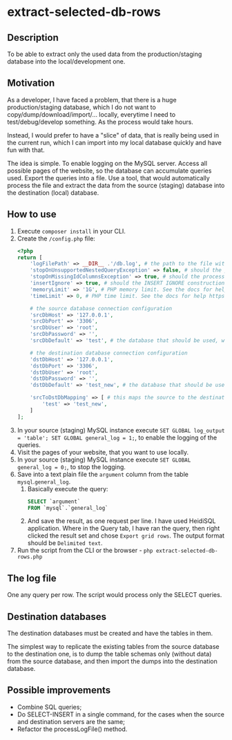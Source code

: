 # extract-selected-db-rows

## Description

To be able to extract only the used data from the production/staging database into the local/development one.

## Motivation

As a developer, I have faced a problem, that there is a huge production/staging database, which I do not want to copy/dump/download/import/... locally, everytime I need to test/debug/develop something. As the process would take hours.

Instead, I would prefer to have a "slice" of data, that is really being used in the current run, which I can import into my local database quickly and have fun with that.

The idea is simple. To enable logging on the MySQL server. Access all possible pages of the website, so the database can accumulate queries used. Export the queries into a file. Use a tool, that would automatically process the file and extract the data from the source (staging) database into the destination (local) database.

## How to use

1. Execute `composer install` in your CLI.
2. Create the `/config.php` file:
   ```php
   <?php
   return [
       'logFilePath' => __DIR__ .'/db.log', # the path to the file with queries logged in mysql.general_log
       'stopOnUnsupportedNestedQueryException' => false, # should the processing be stopped, when a nested query is found or not. The nested queries are not supported yet.
       'stopOnMissingIdColumnsException' => true, # should the processing be stopped, when script could not identify the identifying columns of the used table. This usually happens, when there are no PRIMARY and no UNIQUE indexes.
       'insertIgnore' => true, # should the INSERT IGNORE construction be used or just INSERT, to save the data. Useful to set this to TRUE if you running the script multiple times.
       'memoryLimit' => '1G', # PHP memory limit. See the docs for help https://www.php.net/manual/en/ini.core.php#ini.memory-limit
       'timeLimit' => 0, # PHP time limit. See the docs for help https://www.php.net/manual/en/info.configuration.php#ini.max-execution-time
   
       # the source database connection configuration
       'srcDbHost' => '127.0.0.1',
       'srcDbPort' => '3306',
       'srcDbUser' => 'root',
       'srcDbPassword' => '',
       'srcDbDefault' => 'test', # the database that should be used, when the query does not specify the database explicitly
   
       # the destination database connection configuration
       'dstDbHost' => '127.0.0.1',
       'dstDbPort' => '3306',
       'dstDbUser' => 'root',
       'dstDbPassword' => '',
       'dstDbDefault' => 'test_new', # the database that should be used, when the query does not specify the database explicitly
   
       'srcToDstDbMapping' => [ # this maps the source to the destination databases. We should take the rows from the source database and put them into the destination one
           'test' => 'test_new',
       ]
   ];
   ```
3. In your source (staging) MySQL instance execute `SET GLOBAL log_output = 'table'; SET GLOBAL general_log = 1;`, to enable the logging of the queries.
4. Visit the pages of your website, that you want to use locally.
5. In your source (staging) MySQL instance execute `SET GLOBAL general_log = 0;`, to stop the logging.
6. Save into a text plain file the `argument` column from the table `mysql`.`general_log`.
   1. Basically execute the query:
      ```sql
      SELECT `argument`
      FROM `mysql`.`general_log`
      ```
    2. And save the result, as one request per line. I have used HeidiSQL application. Where in the Query tab, I have ran the query, then right clicked the result set and chose `Export grid rows`. The output format should be `Delimited text`.
7. Run the script from the CLI or the browser - `php extract-selected-db-rows.php`

## The log file

One any query per row. The script would process only the SELECT queries.

## Destination databases

The destination databases must be created and have the tables in them.

The simplest way to replicate the existing tables from the source database to the destination one, is to dump the table schemas only (without data) from the source database, and then import the dumps into the destination database.

## Possible improvements

* Combine SQL queries;
* Do SELECT-INSERT in a single command, for the cases when the source and destination servers are the same;
* Refactor the processLogFile() method.